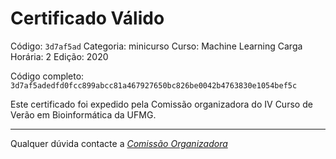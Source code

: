 # Certificado Válido

Código: `3d7af5ad`
Categoria: minicurso
Curso: Machine Learning
Carga Horária: 2
Edição: 2020


Código completo: `3d7af5adedfd0fcc899abcc81a467927650bc826be0042b4763830e1054bef5c`


Este certificado foi expedido pela Comissão organizadora do IV Curso de Verão em Bioinformática da UFMG.

----

Qualquer dúvida contacte a [_Comissão Organizadora_](<mailto:cursobioinfoufmg@gmail.com$subject=[Certificados]>)

